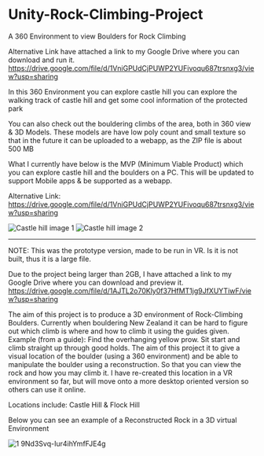 # Unity-Rock-Climbing-Project
A 360 Environment to view Boulders for Rock Climbing

Alternative Link have attached a link to my Google Drive where you can download and run it.
https://drive.google.com/file/d/1VniGPUdCjPUWP2YUFivoqu687trsnxg3/view?usp=sharing


In this 360 Environment you can explore castle hill you can explore the walking track of castle hill and get some cool information of the protected park

You can also check out the bouldering climbs of the area, both in 360 view & 3D Models.
These models are have low poly count and small texture so that in the future it can be uploaded to a webapp, as the ZIP file is about 500 MB

What I currently have below is the MVP (Minimum Viable Product) which you can explore castle hill and the boulders on a PC. This will be updated to support Mobile apps & be supported as a webapp.

Alternative Link:
https://drive.google.com/file/d/1VniGPUdCjPUWP2YUFivoqu687trsnxg3/view?usp=sharing




![Castle hill image 1](https://user-images.githubusercontent.com/26530529/216212761-55d3aa1a-1361-43f8-9ccc-1a0a6c51548f.png)
![Castle hill image 2](https://user-images.githubusercontent.com/26530529/216213153-12455c99-5067-406b-99de-19e712195498.png)


----------------------------------------------------------






NOTE:  This was the prototype version, made to be run in VR. Is it is not built, thus it is a large file.


Due to the project being larger than 2GB, I have attached a link to my Google Drive where you can download and preview it.
https://drive.google.com/file/d/1AJTL2o70Kly0f37HfMT1jg9JfXUYTiwF/view?usp=sharing

The aim of this project is to produce a 3D environment of Rock-Climbing Boulders.
Currently when bouldering New Zealand it can be hard to figure out which climb is where and how to climb it using the guides given. Example (from a guide): Find the overhanging yellow prow. Sit start and climb straight up through good holds.
The aim of this project it to give a visual location of the boulder (using a 360 environment) and be able to manipulate the boulder using a reconstruction. So that you can view the rock and how you may climb it.
I have re-created this location in a VR environment so far, but will move onto a more desktop oriented version so others can use it online.

Locations include: Castle Hill & Flock Hill


Below you can see an example of a Reconstructed Rock in a 3D virtual Environment


![1 9Nd3Svq-Iur4ihYmfFJE4g](https://user-images.githubusercontent.com/26530529/198241384-7a85d92e-260a-4227-b436-634af9f562da.png)
